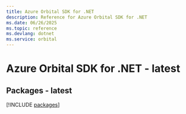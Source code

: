 ```yaml
---
title: Azure Orbital SDK for .NET
description: Reference for Azure Orbital SDK for .NET
ms.date: 06/26/2025
ms.topic: reference
ms.devlang: dotnet
ms.service: orbital
---
```

# Azure Orbital SDK for .NET - latest
## Packages - latest
[!INCLUDE [packages](orbital-index.md)]
